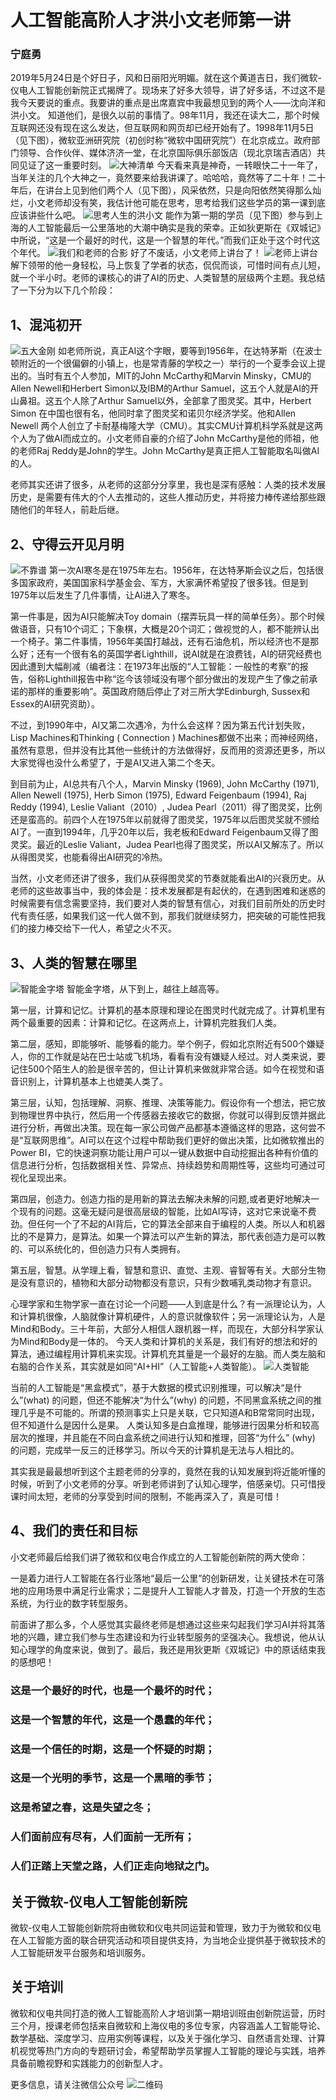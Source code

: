 # 人工智能高阶人才洪小文老师第一讲

### 宁庭勇
2019年5月24日是个好日子，风和日丽阳光明媚。就在这个黄道吉日，我们微软-仪电人工智能创新院正式揭牌了。现场来了好多大领导，讲了好多话，不过这不是我今天要说的重点。我要讲的重点是出席嘉宾中我最想见到的两个人——沈向洋和洪小文。
知道他们，是很久以前的事情了。98年11月，我还在读大二，那个时候互联网还没有现在这么发达，但互联网和网页却已经开始有了。1998年11月5日（见下图），微软亚洲研究院（初创时称“微软中国研究院”）在北京成立。政府部门领导、合作伙伴、媒体济济一堂，在北京国际俱乐部饭店（现北京瑞吉酒店）共同见证了这一重要时刻。
 ![大神清单](./image/image002.jpg)
今天看来真是神奇，一转眼快二十一年了，当年关注的几个大神之一，竟然要来给我讲课了。哈哈哈，竟然等了二十年！二十年后，在讲台上见到他们两个人（见下图），风采依然，只是向阳依然笑得那么灿烂，小文老师却没有笑，我估计他可能在思考，思考给我们这些学员的第一课到底应该讲些什么吧。
![思考人生的洪小文](./image/image004.jpg)
能作为第一期的学员（见下图）参与到上海的人工智能最后一公里落地的大潮中确实是我的荣幸。正如狄更斯在《双城记》中所说，“这是一个最好的时代，这是一个智慧的年代。”而我们正处于这个时代这个年代。
![我们和老师的合影](./image/image006.jpg)
好了不废话，小文老师上讲台了！
![老师上讲台](./image/image008.jpg)
解下领带的他一身轻松，马上恢复了学者的状态，侃侃而谈，可惜时间有点儿短，就一个半小时。老师的课核心的讲了AI的历史、人类智慧的层级两个主题。我总结了一下分为以下几个阶段：

## 1、混沌初开
![五大金刚](./image/image010.jpg)
如老师所说，真正AI这个字眼，要等到1956年，在达特茅斯（在波士顿附近的一个很偏僻的小镇上，也是常青藤的学校之一）举行的一个夏季会议上提出的。当时有五个人参加，MIT的John McCarthy和Marvin Minsky，CMU的Allen Newell和Herbert Simon以及IBM的Arthur Samuel，这五个人就是AI的开山鼻祖。这五个人除了Arthur Samuel以外，全部拿了图灵奖。其中，Herbert Simon 在中国也很有名，他同时拿了图灵奖和诺贝尔经济学奖。他和Allen Newell 两个人创立了卡耐基梅隆大学（CMU）。其实CMU计算机科学系就是这两个人为了做AI而成立的。小文老师自豪的介绍了John McCarthy是他的师祖，他的老师Raj Reddy是John的学生。John McCarthy是真正把人工智能取名叫做AI的人。
 
老师其实还讲了很多，从老师的这部分分享里，我也是深有感触：人类的技术发展历史，是需要有伟大的个人去推动的，这些人推动历史，并将接力棒传递给那些跟随他们的年轻人，前赴后继。
 
## 2、守得云开见月明
![不靠谱](./image/image012.jpg)
第一次AI寒冬是在1975年左右。1956年，在达特茅斯会议之后，包括很多国家政府，美国国家科学基金会、军方，大家满怀希望投了很多钱。但是到1975年以后发生了几件事情，让AI进入了寒冬。
 
第一件事是，因为AI只能解决Toy domain（摆弄玩具一样的简单任务）。那个时候做语音，只有10个词汇；下象棋，大概是20个词汇；做视觉的人，都不能辨认出一个椅子。第二件事情，1956年美国打越战，还有石油危机，所以经济也不是那么好；还有一个很有名的英国学者Lighthill，说AI就是在浪费钱，AI的研究经费也因此遭到大幅削减（编者注：在1973年出版的“人工智能：一般性的考察”的报告，俗称Lighthill报告中称“迄今该领域没有哪个部分做出的发现产生了像之前承诺的那样的重要影响”。英国政府随后停止了对三所大学Edinburgh, Sussex和Essex的AI研究资助）。
 
不过，到1990年中，AI又第二次遇冷，为什么会这样？因为第五代计划失败，Lisp Machines和Thinking ( Connection ) Machines都做不出来；而神经网络，虽然有意思，但并没有比其他一些统计的方法做得好，反而用的资源还更多，所以大家觉得也没什么希望了，于是AI又进入第二个冬天。
 
到目前为止，AI总共有八个人，Marvin Minsky (1969), John McCarthy (1971), Allen Newell (1975), Herb Simon (1975), Edward Feigenbaum (1994), Raj Reddy (1994), Leslie Valiant（2010）, Judea Pearl（2011）得了图灵奖，比例还是蛮高的。前四个人在1975年以前就得了图灵奖，1975年以后图灵奖就不颁给AI了。一直到1994年，几乎20年以后，我老板和Edward Feigenbaum又得了图灵奖。最近的Leslie Valiant，Judea Pearl也得了图灵奖，所以AI又解冻了。所以从得图灵奖，也能看得出AI研究的冷热。
 
当然，小文老师还讲了很多，我们从获得图灵奖的节奏就能看出AI的兴衰历史。从老师的这些故事当中，我的体会是：技术发展都是有起伏的，在遇到困难和迷惑的时候需要有信念需要坚持，我们要对人类的智慧有信心，对我们目前所处的历史时代有责任感，如果我们这一代人做不到，那我们就继续努力，把突破的可能性把我们的接力棒交给下一代人，希望之火不灭。
 
## 3、人类的智慧在哪里
![智能金字塔](./image/image014.jpg)
智能金字塔，从下到上，越往上越高等。

第一层，计算和记忆。计算机的基本原理和理论在图灵时代就完成了。计算机里有两个最重要的因素：计算和记忆。在这两点上，计算机完胜我们人类。

第二层，感知，即能够听、能够看的能力。举个例子，假如北京附近有500个嫌疑人，你的工作就是站在巴士站或飞机场，看看有没有嫌疑人经过。对人类来说，要记住500个陌生人的脸是很辛苦的，但让计算机来做就非常合适。如今在视觉和语音识别上，计算机基本上也媲美人类了。

第三层，认知，包括理解、洞察、推理、决策等能力。假设你有一个想法，把它放到物理世界中执行，然后用一个传感器去接收它的数据，你就可以得到反馈并据此进行分析，再做出决策。现在每一家公司做产品都基本遵循这样的思路，这何尝不是“互联网思维”。AI可以在这个过程中帮助我们更好的做出决策，比如微软推出的Power BI，它的快速洞察功能让用户可以一键从数据中自动挖掘出各种有价值的信息进行分析，包括数据相关性、异常点、持续趋势和周期性等，这些均可通过可视化呈现出来。

第四层，创造力。创造力指的是用新的算法去解决未解的问题,或者更好地解决一个现有的问题。这毫无疑问是很高层级的智能，比如AI写诗，这对它来说毫不费劲。但任何一个了不起的AI背后，它的算法全部来自于编程的人类。所以人和机器比的不是算力，是算法。如果一个算法可以产生新的算法，那代表创造力是可以教的、可以系统化的，但创造力只有人类拥有。

第五层，智慧。从学理上看，智慧和意识、直觉、主观、睿智等有关。大部分生物是没有意识的，植物和大部分动物都没有意识，只有少数哺乳类动物才有意识。

心理学家和生物学家一直在讨论一个问题——人到底是什么？有一派理论认为，人和计算机很像，人脑就像计算机硬件，人的意识就像软件；另一派理论认为，人是Mind和Body。三十年前，大部分人相信人跟机器一样，而现在，大部分科学家认为Mind和Body是一体的。
今天人类和计算机的关系是，我们有好的想法和好的算法，通过编程用计算机来实现。计算机充其量是一个最好的左脑。而人类左脑和右脑的合作关系，其实就是如同“AI+HI”（人工智能+人类智能）。
![人类智能](./image/image016.jpg)

当前的人工智能是“黑盒模式”，基于大数据的模式识别推理，可以解决“是什么”(what) 的问题，但还不能解决“为什么”(why) 的问题，不同黑盒系统之间的推理几乎是不可能的。所谓的预测事实上只是关联，它只知道A和B常常同时出现，但不知道什么是因什么是果。
人类认知多是白盒推理，能够进行因果分析和较高层次的推理，并且能在不同白盒系统之间进行认知和推理，回答“为什么” (why) 的问题，完成举一反三的迁移学习。所以今天的计算机是无法与人相比的。
 
其实我是最最想听到这个主题老师的分享的，竟然在我的认知发展到将近能听懂的时候，听到了小文老师的分享。听到老师讲到了认知心理学，倍感亲切。只可惜授课时间太短，老师的分享受到时间的限制，不能再深入了，真是可惜！
 
## 4、我们的责任和目标
小文老师最后给我们讲了微软和仪电合作成立的人工智能创新院的两大使命：

一是着力进行人工智能在各行业落地“最后一公里”的创新研发，让关键技术在可落地的应用场景中满足行业需求；二是提升人工智能人才普及，打造一个开放的生态系统，为行业的数字转型服务。
 
前面讲了那么多，个人感觉其实最终老师是想通过这些来勾起我们学习AI并将其落地的兴趣，建立我们参与生态建设和为行业转型服务的坚强决心。我想说，他从认知心理学的角度来说，做到了。最后，我还是用狄更斯《双城记》中的原话结束我的感想吧！
 
### 这是一个最好的时代，也是一个最坏的时代；
### 这是一个智慧的年代，这是一个愚蠢的年代；
### 这是一个信任的时期，这是一个怀疑的时期；
### 这是一个光明的季节，这是一个黑暗的季节；
### 这是希望之春，这是失望之冬；
### 人们面前应有尽有，人们面前一无所有；
### 人们正踏上天堂之路，人们正走向地狱之门。

## 关于微软-仪电人工智能创新院
微软-仪电人工智能创新院将由微软和仪电共同运营和管理，致力于为微软和仪电在人工智能方面的联合研究活动和项目提供支持，为当地企业提供基于微软技术的人工智能研发平台服务和培训服务。

## 关于培训
微软和仪电共同打造的微人工智能高阶人才培训第一期培训班由创新院运营，历时三个月，授课老师包括来自微软和上海仪电的多位专家，内容涵盖人工智能导论、数学基础、深度学习、应用实例等课程，以及关于强化学习、自然语言处理、计算机视觉等热门方向的专题研讨会，希望帮助学员掌握人工智能的理论与实践，培养具备前瞻视野和实践能力的创新型人才。

更多信息，请关注微信公众号
![二维码](./image/barcode.jpg)
